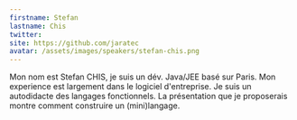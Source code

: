 ```yaml
---
firstname: Stefan
lastname: Chis
twitter: 
site: https://github.com/jaratec
avatar: /assets/images/speakers/stefan-chis.png
---
```


Mon nom est Stefan CHIS, je suis un dév. Java/JEE basé sur Paris. Mon experience est largement dans le logiciel d'entreprise. Je suis un autodidacte des langages fonctionnels. La présentation que je proposerais montre comment construire un (mini)langage.
